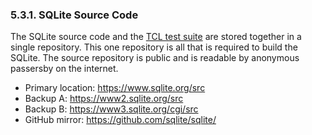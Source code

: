 ### 5\.3\.1\. SQLite Source Code


The SQLite source code and the [TCL test suite](testing.html#tcl) are stored together
in a single repository. This one repository is all that is required to
build the SQLite. The source repository is public and is
readable by anonymous passersby on the internet.



* Primary location: <https://www.sqlite.org/src>
* Backup A: [https://www2\.sqlite.org/src](https://www2.sqlite.org/src)
* Backup B: [https://www3\.sqlite.org/cgi/src](https://www3.sqlite.org/cgi/src)
* GitHub mirror: <https://github.com/sqlite/sqlite/>


